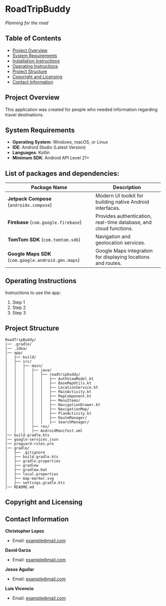 
# RoadTripBuddy
*Planning for the road*

## Table of Contents
- [Project Overview](#project-overview)
- [System Requirements](#system-requirements)
- [Installation Instructions](#installation-instructions)
- [Operating Instructions](#operating-instructions)
- [Project Structure](#project-structure)
- [Copyright and Licensing](#copyright-and-licensing)
- [Contact Information](#contact-information)

## Project Overview
This application was created for people who needed information regarding travel destinations.

## System Requirements
- **Operating System**: Windows, macOS, or Linux
- **IDE**: Android Studio (Latest Version)
- **Languages**: Kotlin
- **Minimum SDK**: Android API Level 21+

## List of packages and dependencies:

| Package Name         | Description |
|----------------------|-------------|
| **Jetpack Compose** (`androidx.compose`) | Modern UI toolkit for building native Android interfaces. |
| **Firebase** (`com.google.firebase`) | Provides authentication, real-time database, and cloud functions. |
| **TomTom SDK** (`com.tomtom.sdk`) | Navigation and geolocation services. |
| **Google Maps SDK** (`com.google.android.gms.maps`) | Google Maps integration for displaying locations and routes. |

## Operating Instructions
Instructions to use the app:
1. Step 1
2. Step 2
3. Step 3


## Project Structure
```plaintext
RoadTripBuddy/
│── .gradle/
│── .idea/
│── app/
│   ├── build/
│   ├── src/
│   │   ├── main/
│   │   │   ├── java/
│   │   │   │   ├── roadtripbuddy/
│   │   │   │   │   ├── AuthViewModel.kt
│   │   │   │   │   ├── BaseMapUtils.kt
│   │   │   │   │   ├── LocationService.kt
│   │   │   │   │   ├── MainActivity.kt
│   │   │   │   │   ├── MapComponent.kt
│   │   │   │   │   ├── MenuItems/
│   │   │   │   │   ├── NavigationDrawer.kt
│   │   │   │   │   ├── NavigationMap/
│   │   │   │   │   ├── PlanActivity.kt
│   │   │   │   │   ├── RouteManager/
│   │   │   │   │   ├── SearchManager/
│   │   │   ├── res/
│   │   │   ├── AndroidManifest.xml
│── build.gradle.kts
│── google-services.json
│── proguard-rules.pro
│── gradle/
│   ├── .gitignore
│   ├── build.gradle.kts
│   ├── gradle.properties
│   ├── gradlew
│   ├── gradlew.bat
│   ├── local.properties
│   ├── map-marker.svg
│   ├── settings.gradle.kts
│── README.md
```

## Copyright and Licensing

## Contact Information
**Christopher Lopez**
- Email: example@mail.com

**David Garza**
- Email: example@mail.com

**Jesus Aguilar**
- Email: example@mail.com

**Luis Vicencio**
- Email: example@mail.com


